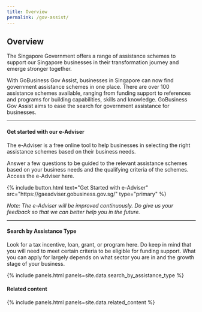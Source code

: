 ```yaml
---
title: Overview
permalink: /gov-assist/
---
```


## Overview

The Singapore Government offers a range of assistance schemes to support our Singapore businesses in their transformation journey and emerge stronger together. 

With GoBusiness Gov Assist, businesses in Singapore can now find government assistance schemes in one place. There are over 100 assistance schemes available, ranging from funding support to references and programs for building capabilities, skills and knowledge. GoBusiness Gov Assist aims to ease the search for government assistance for businesses.

***

#### Get started with our e-Adviser

The e-Adviser is a free online tool to help businesses in selecting the right assistance schemes based on their business needs. 

Answer a few questions to be guided to the relevant assistance schemes based on your business needs and the qualifying criteria of the schemes. Access the e-Adviser here.

<p>
{% include button.html text="Get Started with e-Adviser" src="https://gaeadviser.gobusiness.gov.sg/" type="primary" %}
</p>

*Note: The e-Adviser will be improved continuously. Do give us your feedback so that we can better help you in the future.*

***

<h4 id="search-by-assistance-type">Search by Assistance Type</h4>

Look for a tax incentive, loan, grant, or program here. Do keep in mind that you will need to meet certain criteria to be eligible for funding support. What you can apply for largely depends on what sector you are in and the growth stage of your business.

{% include panels.html panels=site.data.search_by_assistance_type %}

#### Related content

{% include panels.html panels=site.data.related_content %}

